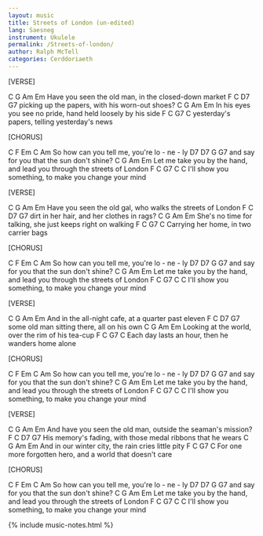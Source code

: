 ```yaml
---
layout: music
title: Streets of London (un-edited)
lang: Saesneg
instrument: Ukulele
permalink: /Streets-of-london/
author: Ralph McTell
categories: Cerddoriaeth
---
```


[VERSE]

C                 G               Am          Em
Have you seen the old man, in the closed-down market
F              C                D7       G7
picking up the papers, with his worn-out shoes?
C               G             Am                Em
In his eyes you see no pride, hand held loosely by his side
F           C               G7          C
yesterday's papers, telling yesterday's news


[CHORUS]

C      F           Em              C         Am
    So how can you tell me, you're lo - ne - ly
D7            D7                     G      G7
  and say for you that the sun don't shine?
C               G                Am                   Em
Let me take you by the hand, and lead you through the streets of London
F               C             G7                   C      C
  I'll show you something, to make you change your mind


[VERSE]

C                 G            Am                   Em
Have you seen the old gal, who walks the streets of London
F           C             D7         G7
dirt in her hair, and her clothes in rags?
C                 G                 Am             Em
She's no time for talking, she just keeps right on walking
F            C        G7            C
Carrying her home, in two carrier bags


[CHORUS]

C      F           Em              C         Am
    So how can you tell me, you're lo - ne - ly
D7            D7                     G      G7
  and say for you that the sun don't shine?
C               G                Am                   Em
Let me take you by the hand, and lead you through the streets of London
F               C             G7                   C      C
  I'll show you something, to make you change your mind


[VERSE]

C                    G          Am           Em
And in the all-night cafe, at a quarter past eleven
F        C                D7           G7
some old man sitting there, all on his own
C               G             Am          Em
Looking at the world, over the rim of his tea-cup
F                 C             G7           C
Each day lasts an hour, then he wanders home alone


[CHORUS]

C      F           Em              C         Am
    So how can you tell me, you're lo - ne - ly
D7            D7                     G      G7
  and say for you that the sun don't shine?
C               G                Am                   Em
Let me take you by the hand, and lead you through the streets of London
F               C             G7                   C      C
  I'll show you something, to make you change your mind


[VERSE]

C                     G        Am                 Em
And have you seen the old man, outside the seaman's mission?
F            C                  D7                    G7
His memory's fading, with those medal ribbons that he wears
C                 G         Am                Em
And in our winter city, the rain cries little pity
F                      C            G7                C
For one more forgotten hero, and a world that doesn't care


[CHORUS]

C      F           Em              C         Am
    So how can you tell me, you're lo - ne - ly
D7            D7                     G      G7
  and say for you that the sun don't shine?
C               G                Am                   Em
Let me take you by the hand, and lead you through the streets of London
F               C             G7                   C      C
  I'll show you something, to make you change your mind

{% include music-notes.html %}